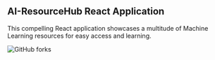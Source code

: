 ## AI-ResourceHub React Application

This compelling React application showcases a multitude of Machine Learning resources for easy access and learning.

![GitHub forks](https://img.shields.io/github/forks/syscallme/AI-ResourceHub-react?style=social)